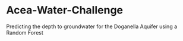 # Acea-Water-Challenge
Predicting the depth to groundwater for the Doganella Aquifer using a Random Forest
